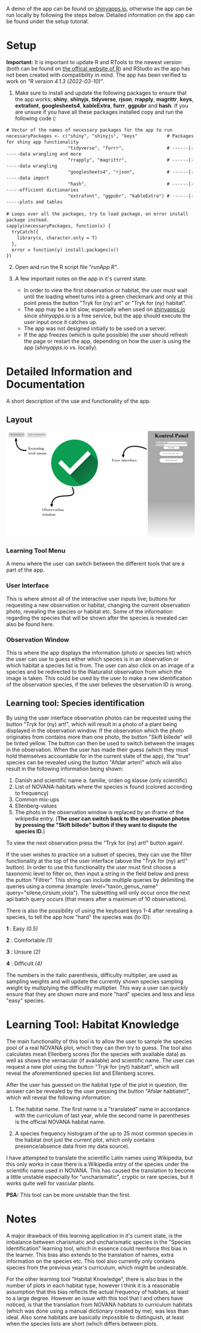 A demo of the app can be found on [shinyapps.io](https://asvenning.shinyapps.io/lringsredskab_-_dansk_flora_og_vegetationskologi/?_ga=2.117524928.852255328.1662635286-946788904.1657455478), otherwise the app can be run locally by following the steps below. Detailed information on the app can be found under the setup tutorial.

# Setup

**Important:** It is important to update R and RTools to the newest version (both can be found on [the offical website of R](https://www.r-project.org/)) and RStudio as the app has not been created with compatibility in mind. The app has been verified to work on *"R version 4.1.3 (2022-03-10)"*.

1)  Make sure to install and update the following packages to ensure that the app works; **shiny**, **shinyjs**, **tidyverse**, **rjson**, **rrapply**, **magrittr**, **keys**, **extrafont**, **googlesheets4**, **kableExtra**, **furrr**, **ggpubr** and **hash**. If you are unsure if you have all these packages installed copy and run the following code (:

<!-- -->

    # Vector of the names of necessary packages for the app to run
    necessaryPackages <- c("shiny", "shinyjs", "keys"           # Packages for shiny app functionality
                           "tidyverse", "furrr",                # ------|------data wrangling and more 
                           "rrapply", "magrittr",               # ------|------data wrangling
                           "googlesheets4", "rjson",            # ------|------data import
                           "hash",                              # ------|------efficient dictionaries
                           "extrafont", "ggpubr", "kableExtra") # ------|------plots and tables

    # Loops over all the packages, try to load package, on error install package instead.
    sapply(necessaryPackages, function(x) {
      tryCatch({
        library(x, character.only = T)
      },
      error = function(y) install.packages(x))
    })

2)  Open and run the R script file *"runApp.R"*.

3)  A few important notes on the app in it's current state:

    -   In order to view the first observation or habitat, the user must wait until the loading wheel turns into a green checkmark and only at this point press the button "Tryk for (ny) art" or "Tryk for (ny) habitat".
    -   The app may be a bit slow, especially when used on [shinyapps.io](https://asvenning.shinyapps.io/lringsredskab_-_dansk_flora_og_vegetationskologi/?_ga=2.117524928.852255328.1662635286-946788904.1657455478) since *shinyapps.io* is a free service, but the app should execute the user input once it catches up.
    -   The app was not designed initially to be used on a server.
    -   If the app freezes (which is quite possible) the user should refresh the page or restart the app, depending on how the user is using the app (*shinyapps.io* vs. locally).

# Detailed Information and Documentation

A short description of the use and functionality of the app.

## Layout

![](https://github.com/asgersvenning/Dansk-Flora-App/blob/759de68c860626c314a722cbdf220a8d9dd675eb/readme%20images/appLayout.jpg?raw=true)

### Learning Tool Menu

A menu where the user can switch between the different tools that are a part of the app.

### User Interface

This is where almost all of the interactive user inputs live; buttons for requesting a new observation or habitat, changing the current observation photo, revealing the species or habitat etc. Some of the information regarding the species that will be shown after the species is revealed can also be found here.

### Observation Window

This is where the app displays the information (photo or species list) which the user can use to guess either which species is in an observation or which habitat a species list is from. The user can also click on an image of a species and be redirected to the INaturalist observation from which the image is taken. This could be used by the user to make a new identification of the observation species, if the user believes the observation ID is wrong.

## Learning tool: Species identification

By using the user interface observation photos can be requested using the button "Tryk for (ny) art!", which will result in a photo of a plant being displayed in the observation window. If the observation which the photo originates from contains more than one photo, the button "Skift billede" will be tinted yellow. The button can then be used to switch between the images in the observation. When the user has made their guess (which they must hold themselves accountable for in the current state of the app), the "true" species can be revealed using the button "Afslør arten!" which will also result in the following information being shown:

1)  Danish and scientific name
    a.  familie, orden og klasse (only scientific)
2)  List of NOVANA-habitats where the species is found (colored according to frequency)
3)  Common mix-ups
4)  Ellenberg-values
5)  The photo in the observation window is replaced by an iframe of the wikipedia entry. (**The user can switch back to the observation photos by pressing the "Skift billede" button if they want to dispute the species ID.**)

To view the next observation press the "Tryk for (ny) art!" button again!.

If the user wishes to practice on a subset of species, they can use the filter functionality at the top of the user interface (above the "Tryk for (ny) art!" button). In order to use this functionality the user must first choose a taxonomic level to filter on, then input a string in the field below and press the putton "Filtrer". This string can include multiple queries by delimiting the queries using a comma (example: level="taxon_genus_name" query="silene,cirsium,viola"). The subsetting will only occur once the next api batch query occurs (that means after a maximum of 10 observations).

There is also the possibility of using the keyboard keys 1-4 after revealing a species, to tell the app how "hard" the species was (to ID):

**1** : Easy *(0.5)*

**2** : Comfortable *(1)*

**3** : Unsure *(2)*

**4** : Difficult *(4)*

The numbers in the italic parenthesis, difficulty multiplier, are used as sampling weights and will update the currently shown species sampling weight by multiplying the difficulity multiplier. This way a user can quickly ensure that they are shown more and more "hard" species and less and less "easy" species.

# Learning Tool: Habitat Knowledge

The main functionality of this tool is to allow the user to sample the species pool of a real NOVANA plot, which they can then try to guess. The tool also calculates mean Ellenberg scores (for the species with available data) as well as shows the vernacular (if available) and scientific name. The user can request a new plot using the button "Tryk for (nyt) habitat!", which will reveal the aforementioned species list and Ellenberg scores.

After the user has guessed on the habitat type of the plot in question, the answer can be revealed by the user pressing the button "Afslør habtiatet!", which will reveal the following information:

1)  The habitat name. The first name is a "translated" name in accordance with the curriculum of last year, while the second name in parentheses is the official NOVANA habitat name.

2)  A species frequency histogram of the up to 25 most common species in the habitat (not just the current plot, which only contains presence/absence data from my data source).

I have attempted to translate the scientific Latin names using Wikipedia, but this only works in case there is a Wikipedia entry of the species under the scientific name used in NOVANA. This has caused the translation to become a little unstable especially for "uncharismatic", cryptic or rare species, but it works quite well for vascular plants.

**PSA:** This tool can be more unstable than the first.

# Notes

A major drawback of this learning application in it's current state, is the imbalance between charismatic and uncharismatic species in the "Species Identification" learning tool, which in essence could reenforce this bias in the learner. This bias also extends to the translation of names, extra information on the species etc. This tool also currently only contains species from the previous year's curriculum, which might be undesirable.

For the other learning tool "Habitat Knowledge", there is also bias in the number of plots in each habitat type, however I think it is a reasonable assumption that this bias reflects the actual frequency of habitats, at least to a large degree. However an issue with this tool that I and others have noticed, is that the translation from NOVANA habitats to curriculum habitats (which was done using a manual dictionary created by me), was less than ideal. Also some habitats are basically impossible to distinguish, at least when the species lists are short (which differs between plots.
